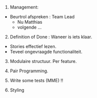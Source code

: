 1. Management:
  - Beurtrol afspreken : Team Lead 
    - Nu Matthias
    - volgende ...
  
2. Definition of Done : Waneer is iets klaar.
  - Stories effectief lezen.
  - Teveel ongevraagde functionaliteit.

3. Modulaire structuur. Per feature.

4. Pair Programming.

5. Write some tests (MME) !!

6. Styling 